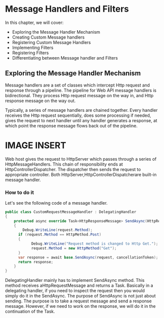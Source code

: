 # Message Handlers and Filters

In this chapter, we will cover:

*	Exploring the Message Handler Mechanism
*	Creating Custom Message handlers
*	Registering Custom Message Handlers
*	Implementing Filters
*	Registering Filters
*	Differentiating between Message handler and Filters


## Exploring the Message Handler Mechanism

Message handlers are a set of classes which intercept Http request and response through a pipeline. The pipeline for Web API message handlers is bidirectional. They process Http request message on the way in, and Http response message on the way out. 

Typically, a series of message handlers are chained together. Every handler receives the Http request sequentially, does some processing if needed, gives the request to next handler until any handler generates a response, at which point the response message flows back out of the pipeline.

# IMAGE INSERT

Web host gives the request to HttpServer which passes through a series of HttpMessageHandlers. This chain of responsibility ends at HttpControllerDispatcher. The dispatcher then sends the request to appropriate controller.  Both HttpServer,HttpControllerDispatcherare built-in message handler.

### How to do it


Let's see the following code of a message handler.

```csharp
public class CustomRequestMessageHandler : DelegatingHandler
{
	protected async override Task<HttpResponseMessage> SendAsync(HttpRequestMessage	request, CancellationToken cancellationToken)
	{
		Debug.WriteLine(request.Method);
	  if (request.Method == HttpMethod.Post)
	  {
			Debug.WriteLine("Request method is changed to Http Get.");
			request.Method = new HttpMethod("Get");
	  }
	  var response = await base.SendAsync(request, cancellationToken);
	  return response;
	}
}
```

DelegatingHandler mainly has to implement SendAsync method. This method receives aHttpRequestMessage and returns a Task<HttpResponseMessage>. Basically in a delegating handler, if you need to inspect the request then you would simply do it in the SendAsync. The purpose of SendAsync is not just about sending. The purpose is to take a request message and send a response message. However, if we need to work on the response, we will do it in the continuation of the Task.


